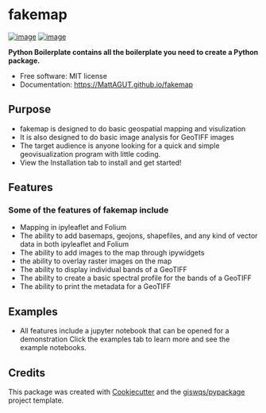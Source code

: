 # fakemap


[![image](https://img.shields.io/pypi/v/fakemap.svg)](https://pypi.python.org/pypi/fakemap)
[![image](https://img.shields.io/conda/vn/conda-forge/fakemap.svg)](https://anaconda.org/conda-forge/fakemap)


**Python Boilerplate contains all the boilerplate you need to create a Python package.**


-   Free software: MIT license
-   Documentation: https://MattAGUT.github.io/fakemap
    
## Purpose

- fakemap is designed to do basic geospatial mapping and visulization
- It is also designed to do basic image analysis for GeoTIFF images
- The target audience is anyone looking for a quick and simple geovisualization program with little coding.
- View the Installation tab to install and get started!

## Features

### Some of the features of fakemap include
- Mapping in ipyleaflet and Folium
- The ability to add basemaps, geojons, shapefiles, and any kind of vector data in both ipyleaflet and Folium
- The ability to add images to the map through ipywidgets
- the ability to overlay raster images on the map
- The ability to display individual bands of a GeoTIFF
- The ability to create a basic spectral profile for the bands of a GeoTIFF
- The ability to print the metadata for a GeoTIFF  

## Examples
- All features include a jupyter notebook that can be opened for a demonstration Click the examples tab to learn more and see the example notebooks.

## Credits

This package was created with [Cookiecutter](https://github.com/cookiecutter/cookiecutter) and the [giswqs/pypackage](https://github.com/giswqs/pypackage) project template.
